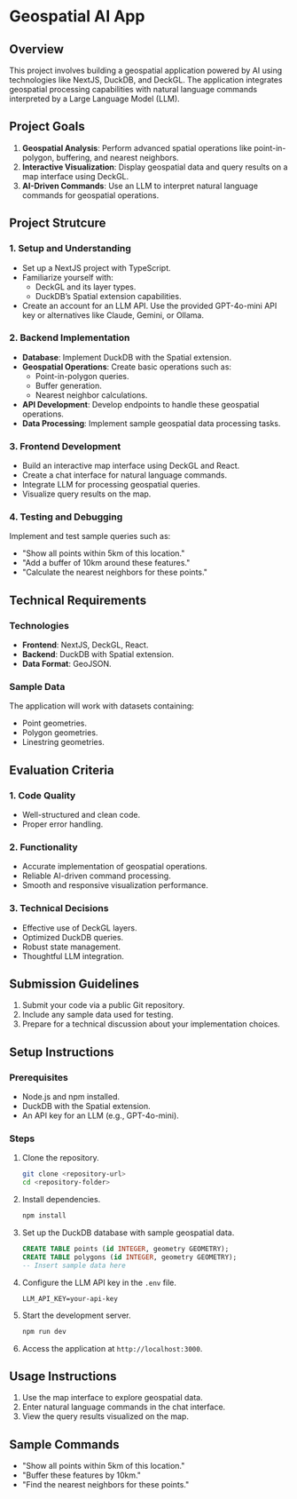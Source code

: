 # Geospatial AI App

## Overview
This project involves building a geospatial application powered by AI using technologies like NextJS, DuckDB, and DeckGL. The application integrates geospatial processing capabilities with natural language commands interpreted by a Large Language Model (LLM).

## Project Goals
1. **Geospatial Analysis**: Perform advanced spatial operations like point-in-polygon, buffering, and nearest neighbors.
2. **Interactive Visualization**: Display geospatial data and query results on a map interface using DeckGL.
3. **AI-Driven Commands**: Use an LLM to interpret natural language commands for geospatial operations.

## Project Strutcure

### 1. Setup and Understanding
- Set up a NextJS project with TypeScript.
- Familiarize yourself with:
  - DeckGL and its layer types.
  - DuckDB’s Spatial extension capabilities.
- Create an account for an LLM API. Use the provided GPT-4o-mini API key or alternatives like Claude, Gemini, or Ollama.

### 2. Backend Implementation
- **Database**: Implement DuckDB with the Spatial extension.
- **Geospatial Operations**: Create basic operations such as:
  - Point-in-polygon queries.
  - Buffer generation.
  - Nearest neighbor calculations.
- **API Development**: Develop endpoints to handle these geospatial operations.
- **Data Processing**: Implement sample geospatial data processing tasks.

### 3. Frontend Development
- Build an interactive map interface using DeckGL and React.
- Create a chat interface for natural language commands.
- Integrate LLM for processing geospatial queries.
- Visualize query results on the map.

### 4. Testing and Debugging
Implement and test sample queries such as:
- "Show all points within 5km of this location."
- "Add a buffer of 10km around these features."
- "Calculate the nearest neighbors for these points."

## Technical Requirements

### Technologies
- **Frontend**: NextJS, DeckGL, React.
- **Backend**: DuckDB with Spatial extension.
- **Data Format**: GeoJSON.

### Sample Data
The application will work with datasets containing:
- Point geometries.
- Polygon geometries.
- Linestring geometries.

## Evaluation Criteria

### 1. Code Quality
- Well-structured and clean code.
- Proper error handling.

### 2. Functionality
- Accurate implementation of geospatial operations.
- Reliable AI-driven command processing.
- Smooth and responsive visualization performance.

### 3. Technical Decisions
- Effective use of DeckGL layers.
- Optimized DuckDB queries.
- Robust state management.
- Thoughtful LLM integration.

## Submission Guidelines
1. Submit your code via a public Git repository.
2. Include any sample data used for testing.
3. Prepare for a technical discussion about your implementation choices.

## Setup Instructions

### Prerequisites
- Node.js and npm installed.
- DuckDB with the Spatial extension.
- An API key for an LLM (e.g., GPT-4o-mini).

### Steps
1. Clone the repository.
   ```bash
   git clone <repository-url>
   cd <repository-folder>
   ```
2. Install dependencies.
   ```bash
   npm install
   ```
3. Set up the DuckDB database with sample geospatial data.
   ```sql
   CREATE TABLE points (id INTEGER, geometry GEOMETRY);
   CREATE TABLE polygons (id INTEGER, geometry GEOMETRY);
   -- Insert sample data here
   ```
4. Configure the LLM API key in the `.env` file.
   ```env
   LLM_API_KEY=your-api-key
   ```
5. Start the development server.
   ```bash
   npm run dev
   ```
6. Access the application at `http://localhost:3000`.

## Usage Instructions
1. Use the map interface to explore geospatial data.
2. Enter natural language commands in the chat interface.
3. View the query results visualized on the map.

## Sample Commands
- "Show all points within 5km of this location."
- "Buffer these features by 10km."
- "Find the nearest neighbors for these points."
